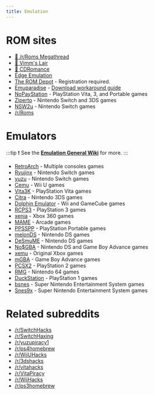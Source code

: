 ```yaml
---
title: Emulation
---
```


# ROM sites

- [🌟 /r/Roms Megathread](https://r-roms.github.io)
- [🌟 Vimm's Lair](https://vimm.net/?p=vault)
- [🌟 CDRomance](https://cdromance.com)
- [Edge Emulation](https://edgeemu.net)
- [The ROM Depot](https://theromdepot.com) - Registration required.
- [Emuparadise](https://www.emuparadise.me/roms-isos-games.php) - [Download workaround guide](https://lemmy.world/post/3061617)
- [NoPayStation](https://nopaystation.com) - PlayStation Vita, 3, and Portable games
- [Ziperto](https://www.ziperto.com) - Nintendo Switch and 3DS games
- [NSW2u](https://nsw2u.com) - Nintendo Switch games
- [/r/Roms](https://www.reddit.com/r/roms)

# Emulators

:::tip
:exclamation: See the **[Emulation General Wiki](https://emulation.gametechwiki.com/index.php/Main_Page#Emulators)** for more.
:::

- [RetroArch](https://retroarch.com) - Multiple consoles games
- [Ryujinx](https://ryujinx.org) - Nintendo Switch games
- [yuzu](https://yuzu-emu.org) - Nintendo Switch games
- [Cemu](https://cemu.info) - Wii U games
- [Vita3K](https://vita3k.org) - PlayStation Vita games
- [Citra](https://citra-emu.org) - Nintendo 3DS games
- [Dolphin Emulator](https://dolphin-emu.org) - Wii and GameCube games
- [RCPS3](https://rpcs3.net) - PlayStation 3 games
- [xenia](https://xenia.jp) - Xbox 360 games
- [MAME](https://www.mamedev.org) - Arcade games
- [PPSSPP](https://www.ppsspp.org) - PlayStation Portable games
- [melonDS](https://melonds.kuribo64.net) - Nintendo DS games
- [DeSmuME](https://desmume.org) - Nintendo DS games
- [No$GBA](https://www.nogba.com) - Nintendo DS and Game Boy Advance games
- [xemu](https://xemu.app) - Original Xbox games
- [mGBA](https://mgba.io) - Game Boy Advance games
- [PCSX2](https://pcsx2.net) - PlayStation 2 games
- [RMG](https://github.com/Rosalie241/RMG) - Nintendo 64 games
- [DuckStation](https://www.duckstation.org) - PlayStation 1 games
- [bsnes](https://github.com/bsnes-emu/bsnes) - Super Nintendo Entertainment System games
- [Snes9x](https://www.snes9x.com) - Super Nintendo Entertainment System games

# Related subreddits

- [/r/SwitchHacks](https://www.reddit.com/r/SwitchHacks)
- [/r/SwitchHaxing](https://www.reddit.com/r/SwitchHaxing)
- [/r/yuzupiracy1](https://www.reddit.com/r/yuzupiracy1)
- [/r/ps4homebrew](https://www.reddit.com/r/ps4homebrew)
- [/r/WiiUHacks](https://www.reddit.com/r/WiiUHacks)
- [/r/3dshacks](https://www.reddit.com/r/3dshacks)
- [/r/vitahacks](https://www.reddit.com/r/vitahacks)
- [/r/VitaPiracy](https://www.reddit.com/r/VitaPiracy)
- [/r/WiiHacks](https://www.reddit.com/r/WiiHacks)
- [/r/ps3homebrew](https://www.reddit.com/r/ps3homebrew)
